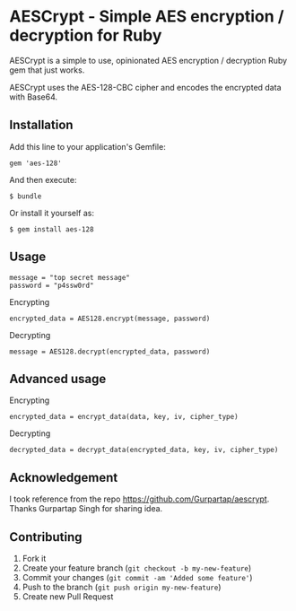 # AESCrypt - Simple AES encryption / decryption for Ruby

AESCrypt is a simple to use, opinionated AES encryption / decryption Ruby gem that just works.

AESCrypt uses the AES-128-CBC cipher and encodes the encrypted data with Base64.

## Installation

Add this line to your application's Gemfile:

    gem 'aes-128'

And then execute:

    $ bundle

Or install it yourself as:

    $ gem install aes-128

## Usage

    message = "top secret message"
    password = "p4ssw0rd"

Encrypting

    encrypted_data = AES128.encrypt(message, password)

Decrypting

    message = AES128.decrypt(encrypted_data, password)

## Advanced usage

Encrypting

    encrypted_data = encrypt_data(data, key, iv, cipher_type)

Decrypting

    decrypted_data = decrypt_data(encrypted_data, key, iv, cipher_type)

## Acknowledgement

  I took reference from the repo https://github.com/Gurpartap/aescrypt. Thanks Gurpartap Singh for sharing idea.

## Contributing

1. Fork it
2. Create your feature branch (`git checkout -b my-new-feature`)
3. Commit your changes (`git commit -am 'Added some feature'`)
4. Push to the branch (`git push origin my-new-feature`)
5. Create new Pull Request

